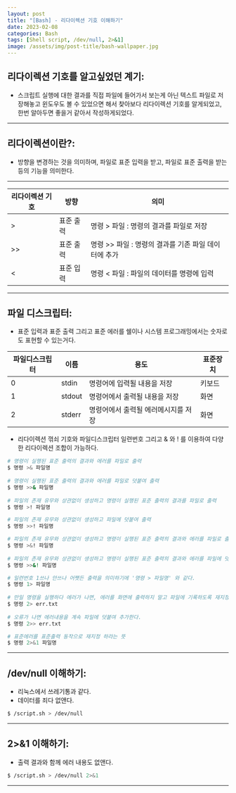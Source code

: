 ```yaml
---
layout: post
title: "[Bash] - 리다이렉션 기호 이해하기"
date: 2023-02-08
categories: Bash 
tags: [Shell script, /dev/null, 2>&1]
image: /assets/img/post-title/bash-wallpaper.jpg
---
```



## 리다이렉션 기호를 알고싶었던 계기:
- 스크립트 실행에 대한 결과를 직접 파일에 들어가서 보는게 아닌 텍스트 파일로 저장해놓고 윈도우도 볼 수 있었으면 해서 찾아보다 리다이렉션 기호를 알게되었고, 한번 알아두면 좋을거 같아서 작성하게되었다.

* * *

## 리다이렉션이란?:
- 방향을 변경하는 것을 의미하며, 파일로 표준 입력을 받고, 파일로 표준 출력을 받는 등의 기능을 의미한다.

* * *

| 리다이렉션 기호 | 방향      | 의미                                                 |
| --------------- | --------- | ---------------------------------------------------- |
| >               | 표준 출력 | 명령 > 파일 : 명령의 결과를 파일로 저장              |
| >>              | 표준 출력 | 명령 >> 파일 : 명령의 결과를 기존 파일 데이터에 추가 |
| <               | 표준 입력 | 명령 < 파일 : 파일의 데이터를 명령에 입력            |

* * *

## 파일 디스크립터:
- 표준 입력과 표준 출력 그리고 표준 에러를 쉘이나 시스템 프로그래밍에서는 숫자로도 표현할 수 있는거다.

| 파일디스크립터 | 이름   | 용도                                | 표준장치 |
| -------------- | ------ | ----------------------------------- | -------- |
| 0              | stdin  | 명령어에 입력될 내용을 저장         | 키보드   |
| 1              | stdout | 명령어에서 출력될 내용을 저장       | 화면     |
| 2              | stderr | 명령어에서 출력될 에러메시지를 저장 | 화면     |

- 리다이렉션 꺾쇠 기호와 파일디스크립터 일련번호 그리고 & 와 ! 를 이용하여 다양한 리다이렉션 조합이 가능하다.

```bash
# 명령이 실행된 표준 출력의 결과와 에러를 파일로 출력
$ 명령 >& 파일명
 
# 명령이 실행된 표준 출력의 결과와 에러를 파일로 덧붙여 출력
$ 명령 >>& 파일명
 
# 파일의 존재 유무와 상관없이 생성하고 명령이 실행된 표준 출력의 결과를 파일로 출력
$ 명령 >! 파일명 

# 파일의 존재 유무와 상관없이 생성하고 파일에 덧붙여 출력
$ 명령 >>! 파일명 

# 파일의 존재 유무와 상관없이 생성하고 명령이 실행된 표준 출력의 결과와 에러를 파일로 출력
$ 명령 >&! 파일명 
 
# 파일의 존재 유무와 상관없이 생성하고 명령이 실행된 표준 출력의 결과와 에러를 파일에 덧붙여 출력
$ 명령 >>&! 파일명
```

```bash
# 일련번호 1쓰나 안쓰나 어쨋든 출력을 의미하기에 '명령 > 파일명' 와 같다. 
$ 명령 1> 파일명
 
# 만일 명령을 실행하다 에러가 나면, 에러를 화면에 출력하지 말고 파일에 기록하도록 재지정
$ 명령 2> err.txt
 
# 오류가 나면 에러내용을 계속 파일에 덧붙여 추가한다.
$ 명령 2>> err.txt 

# 표준에러를 표준출력 동작으로 재지정 하라는 뜻
$ 명령 2>&1 파일명
```
* * *

## /dev/null 이해하기:
- 리눅스에서 쓰레기통과 같다.
- 데이터를 죄다 없앤다.
```bash
$ /script.sh > /dev/null
```

* * *

## 2>&1 이해하기:
- 출력 결과와 함께 에러 내용도 없앤다.
```bash
$ /script.sh > /dev/null 2>&1
```

* * *